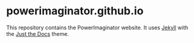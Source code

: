 # powerimaginator.github.io

This repository contains the PowerImaginator website. It uses [Jekyll](https://jekyllrb.com/) with the [Just the Docs](https://just-the-docs.com/) theme.
